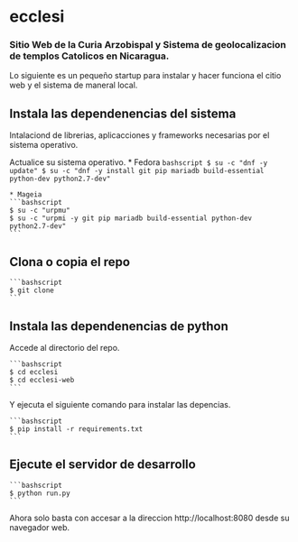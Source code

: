 # ecclesi
### Sitio Web de la Curia Arzobispal y Sistema de geolocalizacion de templos Catolicos en Nicaragua.

Lo siguiente es un pequeño startup para instalar y hacer funciona el citio web y el sistema de maneral local.

## Instala las dependenencias del sistema
Intalaciond de librerias, aplicacciones y frameworks necesarias por el sistema operativo.

Actualice su sistema operativo.
    * Fedora
    ```bashscript
    $ su -c "dnf -y update"
    $ su -c "dnf -y install git pip mariadb build-essential python-dev python2.7-dev"
    ```
    
    * Mageia
    ```bashscript
    $ su -c "urpmu"
    $ su -c "urpmi -y git pip mariadb build-essential python-dev python2.7-dev"
    ```
    
## Clona o copia el repo
    ```bashscript
    $ git clone 
    ```

## Instala las dependenencias de python
Accede al directorio del repo.

    ```bashscript
    $ cd ecclesi
    $ cd ecclesi-web
    ```

Y ejecuta el siguiente comando para instalar las depencias.

    ```bashscript
    $ pip install -r requirements.txt
    ```

## Ejecute el servidor de desarrollo
    ```bashscript
    $ python run.py
    ```

Ahora solo basta con accesar a la direccion http://localhost:8080 desde su navegador web.
